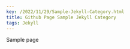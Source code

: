 ```yaml
---
key: /2022/11/29/Sample-Jekyll-Category.html
title: Github Page Sample Jekyll Category
tags: Jekyll
---
```


Sample page
